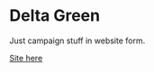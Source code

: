 # Delta Green

Just campaign stuff in website form.

[Site here](https://benjamenjohnsondev.github.io/deltagreen/)
